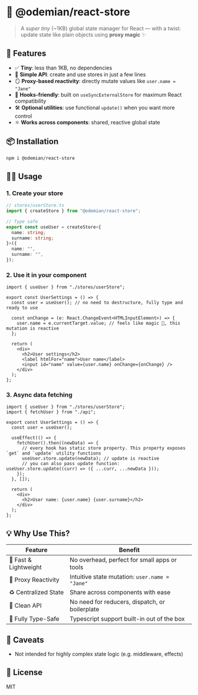 # 🧠 **@odemian/react-store**

> A *super tiny* (\~1KB) global state manager for React — with a twist: update state like plain objects using **proxy magic** ✨

## 🚀 Features

* ✅ **Tiny**: less than 1KB, no dependencies
* 🧩 **Simple API**: create and use stores in just a few lines
* 🪞 **Proxy-based reactivity**: directly mutate values like `user.name = "Jane"`
* 🔄 **Hooks-friendly**: built on `useSyncExternalStore` for maximum React compatibility
* 🛠️ **Optional utilities**: use functional `update()` when you want more control
* ⚛️ **Works across components**: shared, reactive global state

## 📦 Installation

```bash
npm i @odemian/react-store
```


## 🧑‍💻 Usage

### 1. Create your store

```ts
// stores/userStore.ts
import { createStore } from "@odemian/react-store";

// Type safe
export const useUser = createStore<{
  name: string;
  surname: string;
}>({
  name: "",
  surname: "",
});
```

### 2. Use it in your component

```tsx
import { useUser } from "./stores/userStore";

export const UserSettings = () => {
  const user = useUser(); // no need to destructure, fully type and ready to use

  const onChange = (e: React.ChangeEvent<HTMLInputElement>) => {
    user.name = e.currentTarget.value; // feels like magic 🔮, this mutation is reactive
  };

  return (
    <div>
      <h2>User settings</h2>
      <label htmlFor="name">User name</label>
      <input id="name" value={user.name} onChange={onChange} />
    </div>
  );
};
```

### 3. Async data fetching

```tsx
import { useUser } from "./stores/userStore";
import { fetchUser } from "./api";

export const UserSettings = () => {
  const user = useUser();

  useEffect(() => {
    fetchUser().then((newData) => {
      // every hook has static store property. This property exposes `get` and `update` utility functions
      useUser.store.update(newData); // update is reactive
      // you can also pass update function: useUser.store.update((curr) => ({ ...curr, ...newData }));
    });
  }, []);

  return (
    <div>
      <h2>User name: {user.name} {user.surname}</h2>
    </div>
  );
};
```


## 💡 Why Use This?

| Feature               | Benefit                                        |
| --------------------- | ---------------------------------------------- |
| 🚀 Fast & Lightweight | No overhead, perfect for small apps or tools   |
| 🔮 Proxy Reactivity   | Intuitive state mutation: `user.name = "Jane"` |
| ♻️ Centralized State  | Share across components with ease              |
| 🧼 Clean API          | No need for reducers, dispatch, or boilerplate |
| 🧠 Fully Type-Safe    | Typescript support built-in out of the box     |


## 🛑 Caveats

* Not intended for highly complex state logic (e.g. middleware, effects)

## 📃 License

MIT
